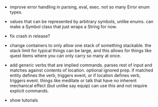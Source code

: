 - improve error handling in parsing, eval, exec. not so many Error enum types.

- values that can be represented by arbitrary symbols, unlike enums. can make a Symbol class
  that just wraps a String for now.
  
- fix crash in release?

- change containers to only allow one stack of something stackable. the stack limit for typical things can be large, and this allows for things like quest items where you can only carry so many at once.

- add generic verbs that are implied commands. parses rest of input and matches against contents of location. optional ignored prep. if matched entity defines the verb, triggers event, or if location defines verb, triggers event. things like meditate or talk that have no inherent mechanical effect (but unlike say equip) can use this and not require explicit commands.

- show tutorials
